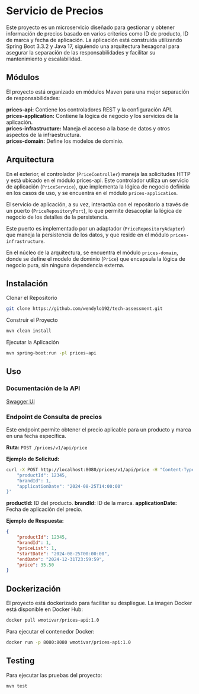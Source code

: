 # Servicio de Precios

Este proyecto es un microservicio diseñado para gestionar y obtener información de precios basado en varios criterios como ID de producto, ID de marca y fecha de aplicación. La aplicación está construida utilizando Spring Boot 3.3.2 y Java 17, siguiendo una arquitectura hexagonal para asegurar la separación de las responsabilidades y facilitar su mantenimiento y escalabilidad.

## Módulos

El proyecto está organizado en módulos Maven para una mejor separación de responsabilidades:

**prices-api:** Contiene los controladores REST y la configuración API.  
**prices-application:** Contiene la lógica de negocio y los servicios de la aplicación.  
**prices-infrastructure:** Maneja el acceso a la base de datos y otros aspectos de la infraestructura.  
**prices-domain:** Define los modelos de dominio.

## Arquitectura

En el exterior, el controlador (`PriceController`) maneja las solicitudes HTTP y está ubicado en el módulo prices-api. Este controlador utiliza un servicio de aplicación (`PriceService`), que implementa la lógica de negocio definida en los casos de uso, y se encuentra en el módulo `prices-application`.  

El servicio de aplicación, a su vez, interactúa con el repositorio a través de un puerto (`PriceRepositoryPort`), lo que permite desacoplar la lógica de negocio de los detalles de la persistencia.  

Este puerto es implementado por un adaptador (`PriceRepositoryAdapter`) que maneja la persistencia de los datos, y que reside en el módulo `prices-infrastructure`.  

En el núcleo de la arquitectura, se encuentra el módulo `prices-domain`, donde se define el modelo de dominio (`Price`) que encapsula la lógica de negocio pura, sin ninguna dependencia externa.


## Instalación

Clonar el Repositorio
```bash
git clone https://github.com/wendylo192/tech-assessment.git  
```

Construir el Proyecto
```bash
mvn clean install
```

Ejecutar la Aplicación
```bash
mvn spring-boot:run -pl prices-api
```
## Uso

### Documentación de la API

[Swagger UI](http://localhost:8080/v3/api-docs)

### Endpoint de Consulta de precios
Este endpoint permite obtener el precio aplicable para un producto y marca en una fecha específica.

**Ruta:** `POST /prices/v1/api/price`  

**Ejemplo de Solicitud:**

```bash
curl -X POST http://localhost:8080/prices/v1/api/price -H "Content-Type: application/json" -d '{
    "productId": 12345,
    "brandId": 1,
    "applicationDate": "2024-08-25T14:00:00"
}'
```
**productId:** ID del producto.
**brandId:** ID de la marca.
**applicationDate:** Fecha de aplicación del precio.

**Ejemplo de Respuesta:**

```json
{
    "productId": 12345,
    "brandId": 1,
    "priceList": 1,
    "startDate": "2024-08-25T00:00:00",
    "endDate": "2024-12-31T23:59:59",
    "price": 35.50
}
```
## Dockerización

El proyecto está dockerizado para facilitar su despliegue. La imagen Docker está disponible en Docker Hub:

```bash
docker pull wmotivar/prices-api:1.0
```

Para ejecutar el contenedor Docker:

```bash
docker run -p 8080:8080 wmotivar/prices-api:1.0
```

## Testing

Para ejecutar las pruebas del proyecto:

```bash
mvn test
```
